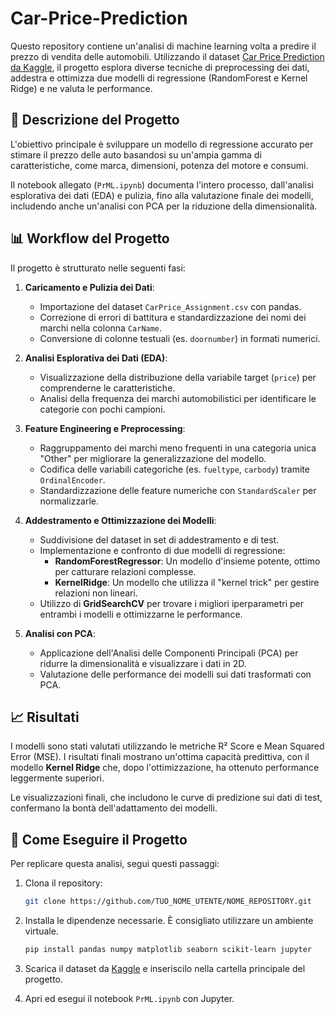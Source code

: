 # Car-Price-Prediction

Questo repository contiene un'analisi di machine learning volta a predire il prezzo di vendita delle automobili. Utilizzando il dataset [Car Price Prediction da Kaggle](https://www.kaggle.com/datasets/hellbuoy/car-price-prediction/data), il progetto esplora diverse tecniche di preprocessing dei dati, addestra e ottimizza due modelli di regressione (RandomForest e Kernel Ridge) e ne valuta le performance.

## 📝 Descrizione del Progetto

L'obiettivo principale è sviluppare un modello di regressione accurato per stimare il prezzo delle auto basandosi su un'ampia gamma di caratteristiche, come marca, dimensioni, potenza del motore e consumi.

Il notebook allegato (`PrML.ipynb`) documenta l'intero processo, dall'analisi esplorativa dei dati (EDA) e pulizia, fino alla valutazione finale dei modelli, includendo anche un'analisi con PCA per la riduzione della dimensionalità.

## 📊 Workflow del Progetto

Il progetto è strutturato nelle seguenti fasi:

1.  **Caricamento e Pulizia dei Dati**:
    *   Importazione del dataset `CarPrice_Assignment.csv` con pandas.
    *   Correzione di errori di battitura e standardizzazione dei nomi dei marchi nella colonna `CarName`.
    *   Conversione di colonne testuali (es. `doornumber`) in formati numerici.

2.  **Analisi Esplorativa dei Dati (EDA)**:
    *   Visualizzazione della distribuzione della variabile target (`price`) per comprenderne le caratteristiche.
    *   Analisi della frequenza dei marchi automobilistici per identificare le categorie con pochi campioni.

3.  **Feature Engineering e Preprocessing**:
    *   Raggruppamento dei marchi meno frequenti in una categoria unica "Other" per migliorare la generalizzazione del modello.
    *   Codifica delle variabili categoriche (es. `fueltype`, `carbody`) tramite `OrdinalEncoder`.
    *   Standardizzazione delle feature numeriche con `StandardScaler` per normalizzarle.

4.  **Addestramento e Ottimizzazione dei Modelli**:
    *   Suddivisione del dataset in set di addestramento e di test.
    *   Implementazione e confronto di due modelli di regressione:
        *   **RandomForestRegressor**: Un modello d'insieme potente, ottimo per catturare relazioni complesse.
        *   **KernelRidge**: Un modello che utilizza il "kernel trick" per gestire relazioni non lineari.
    *   Utilizzo di **GridSearchCV** per trovare i migliori iperparametri per entrambi i modelli e ottimizzarne le performance.

5.  **Analisi con PCA**:
    *   Applicazione dell'Analisi delle Componenti Principali (PCA) per ridurre la dimensionalità e visualizzare i dati in 2D.
    *   Valutazione delle performance dei modelli sui dati trasformati con PCA.

## 📈 Risultati

I modelli sono stati valutati utilizzando le metriche R² Score e Mean Squared Error (MSE). I risultati finali mostrano un'ottima capacità predittiva, con il modello **Kernel Ridge** che, dopo l'ottimizzazione, ha ottenuto performance leggermente superiori.

Le visualizzazioni finali, che includono le curve di predizione sui dati di test, confermano la bontà dell'adattamento dei modelli.

## 🚀 Come Eseguire il Progetto

Per replicare questa analisi, segui questi passaggi:

1.  Clona il repository:
    ```bash
    git clone https://github.com/TUO_NOME_UTENTE/NOME_REPOSITORY.git
    ```

2.  Installa le dipendenze necessarie. È consigliato utilizzare un ambiente virtuale.
    ```bash
    pip install pandas numpy matplotlib seaborn scikit-learn jupyter
    ```

3.  Scarica il dataset da [Kaggle](https://www.kaggle.com/datasets/hellbuoy/car-price-prediction/data) e inseriscilo nella cartella principale del progetto.

4.  Apri ed esegui il notebook `PrML.ipynb` con Jupyter.
